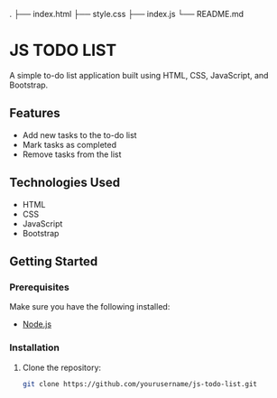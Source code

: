 .
├── index.html
├── style.css
├── index.js
└── README.md
# JS TODO LIST

A simple to-do list application built using HTML, CSS, JavaScript, and Bootstrap.

## Features

- Add new tasks to the to-do list
- Mark tasks as completed
- Remove tasks from the list

## Technologies Used

- HTML
- CSS
- JavaScript
- Bootstrap

## Getting Started

### Prerequisites

Make sure you have the following installed:

- [Node.js](https://nodejs.org/)

### Installation

1. Clone the repository:

   ```bash
   git clone https://github.com/yourusername/js-todo-list.git
